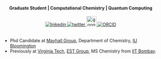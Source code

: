 
<div align="center" markdown="1">
<h4>Graduate Student | Computational Chemistry | Quantum Computing</h4>

<a href="https://www.linkedin.com/in/arnab-bachhar-1a31301ba/" target="_blank">
<img src=https://img.shields.io/badge/linkedin-%231E77B5.svg?&style=for-the-badge&logo=linkedin&logoColor=white alt=linkedin style="margin-bottom: 5px;" />
</a>
<a href="https://twitter.com/ArnabBachhar" target="_blank">
<img src=https://img.shields.io/badge/twitter-%2300acee.svg?&style=for-the-badge&logo=twitter&logoColor=white alt=twitter style="margin-bottom: 5px;" />
</a>

<a href="https://scholar.google.com/citations?user=PuRHCSYAAAAJ&hl=en" target="_blank">
<img src=https://img.icons8.com/color/96/000000/google-scholar--v3.png?&style=for-the-badge&logo=google scholar&logoColor=white alt=google scholar width= "32px" style="margin-bottom: 1px;"/>
</a>
<a href="https://orcid.org/my-orcid?orcid=0009-0000-1170-0078" target="_blank">
<img src="https://img.shields.io/badge/ORCID-A6CE39.svg?style=for-the-badge&logo=ORCID&logoColor=white" alt="ORCID" style="margin-bottom: 5px;" />
</a>
</div>

##

- Phd Candidate at [Mayhall Group](https://nmayhall-vt.github.io/group_website/), Department of Chemistry, [IU Bloomington](https://http://www.chem.indiana.edu) 
- Previously at [Virginia Tech](https://vt.edu), [EST Group](https://achintyachemist.wixsite.com/achintya), MS Chemistry from [IIT Bombay](https://www.iitb.ac.in/).
